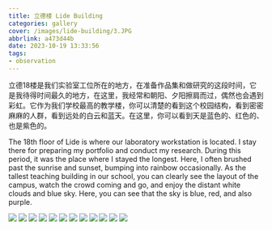 ```yaml
---
title: 立德楼 Lide Building
categories: gallery
cover: /images/lide-building/3.JPG
abbrlink: a473d44b
date: 2023-10-19 13:33:56
tags:
- observation
---
```


立德18楼是我们实验室工位所在的地方，在准备作品集和做研究的这段时间，它是我待得时间最久的地方，在这里，我经常和朝阳、夕阳擦肩而过，偶然也会遇到彩虹。它作为我们学校最高的教学楼，你可以清楚的看到这个校园结构，看到密密麻麻的人群，看到远处的白云和蓝天。在这里，你可以看到天是蓝色的、红色的、也是紫色的。

The 18th floor of Lide is where our laboratory workstation is located. I stay there for preparing my portfolio and conduct my research. During this period, it was the place where I stayed the longest. Here, I often brushed past the sunrise and sunset, bumping into rainbow occasionally. As the tallest teaching building in our school, you can clearly see the layout of the campus, watch the crowd coming and go, and enjoy the distant white clouds and blue sky. Here, you can see that the sky is blue, red, and also purple.


![](/images/lide-building/1.JPG)
![](/images/lide-building/2.JPG)
![](/images/lide-building/3.JPG)
![](/images/lide-building/4.JPG)
![](/images/lide-building/5.JPG)
![](/images/lide-building/6.JPG)
![](/images/lide-building/7.JPG)
![](/images/lide-building/8.png)
![](/images/lide-building/9.png)
![](/images/lide-building/11.png)
![](/images/lide-building/12.png)
![](/images/lide-building/13.png)